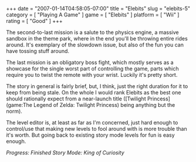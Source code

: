 +++
date = "2007-01-14T04:58:05-07:00"
title = "Elebits"
slug = "elebits-5"
category = [ "Playing A Game" ]
game = [ "Elebits" ]
platform = [ "Wii" ]
rating = [ "Good" ]
+++

The second-to-last mission is a salute to the physics engine, a massive sandbox in the theme park, where in the end you'll be throwing entire rides around.  It's exemplary of the slowdown issue, but also of the fun you can have tossing stuff around.

The last mission is an obligatory boss fight, which mostly serves as a showcase for the single worst part of controlling the game, parts which require you to twist the remote with your wrist.  Luckily it's pretty short.

The story in general is fairly brief, but, I think, just the right duration for it to keep from being stale.  On the whole I would rank Elebits as the best one should rationally expect from a near-launch title ([Twilight Princess](game:The Legend of Zelda: Twilight Princess) being anything but the norm).

The level editor is, at least as far as I'm concerned, just hard enough to control/use that making new levels to fool around with is more trouble than it's worth.  But going back to existing story mode levels for fun is easy enough.

<i>Progress: Finished Story Mode: King of Curiosity</i>